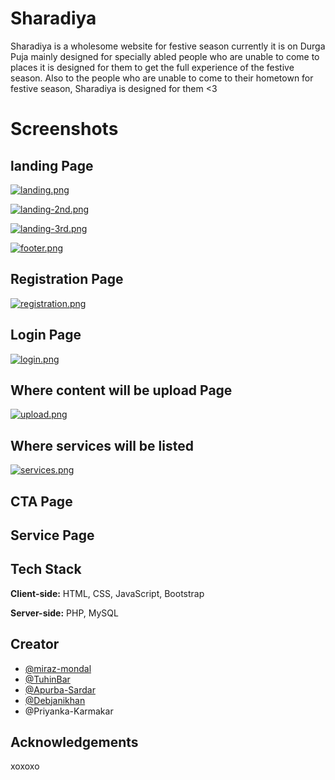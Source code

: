 # Sharadiya
Sharadiya is a wholesome website for festive season currently it is on Durga Puja mainly designed for specially abled people who are unable to come to places it is designed for them to get the full experience of the festive season. Also to the people who are unable to come to their hometown for festive season, Sharadiya is designed for them <3

# Screenshots
## landing Page ##
[![landing.png](https://i.postimg.cc/ZRqPF5P6/landing.png)](https://postimg.cc/06LJ9xBN)

[![landing-2nd.png](https://i.postimg.cc/rwPrW2yP/landing-2nd.png)](https://postimg.cc/SncRF5M6)

[![landing-3rd.png](https://i.postimg.cc/vH1MBJjB/landing-3rd.png)](https://postimg.cc/YhwTDstK)

[![footer.png](https://i.postimg.cc/bvPjmsvD/footer.png)](https://postimg.cc/pms7TVzR)

## Registration Page ##
[![registration.png](https://i.postimg.cc/Qt9Gt54z/registration.png)](https://postimg.cc/WFvfYDPm)

## Login Page ##
[![login.png](https://i.postimg.cc/rpRQRJT5/login.png)](https://postimg.cc/7CDgpSfL)

## Where content will be upload Page ##
[![upload.png](https://i.postimg.cc/sDmLKW0x/upload.png)](https://postimg.cc/8jFwz7Gg)

## Where services will be listed ##
[![services.png](https://i.postimg.cc/gcy17QBg/services.png)](https://postimg.cc/236HbcYW)

## CTA Page ##



## Service Page ##



## Tech Stack

**Client-side:** HTML, CSS, JavaScript, Bootstrap 

**Server-side:** PHP, MySQL

## Creator

- [@miraz-mondal](https://github.com/miraz-mondal)
- [@TuhinBar](https://github.com/TuhinBar)
- [@Apurba-Sardar](https://github.com/Apurba-Sardar)
- [@Debjanikhan](https://github.com/Debjanikhan)
- @Priyanka-Karmakar


## Acknowledgements

xoxoxo

